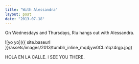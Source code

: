 ```yaml
---
title: "With Alessandra"
layout: post
date: "2013-07-18"
---
```


On Wednesdays and Thursdays, Riu hangs out with Alessandra.

![yo yo]({{ site.baseurl }}/assets/images/2013/tumblr_inline_mq4jyw0CLn1qz4rgp.jpg)

HOLA EN LA CALLE. I SEE YOU THERE.
